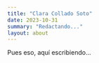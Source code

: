 ```yaml
---
title: "Clara Collado Soto"
date: 2023-10-31
summary: "Redactando..."
layout: about
---
```


Pues eso, aquí escribiendo...
